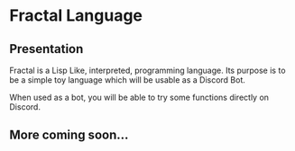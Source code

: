 # Fractal Language

## Presentation
  Fractal is a Lisp Like, interpreted, programming language. Its purpose is to be a simple toy language which will be usable as a Discord Bot.

When used as a bot, you will be able to try some functions directly on Discord.

## More coming soon...
